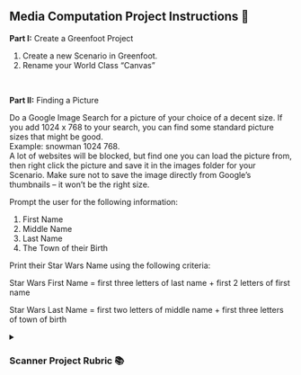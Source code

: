 
<!DOCTYPE html>
<html>
<head>
</head>
<body>
  
<h2>Media Computation Project Instructions 📝</h2>

<p><b>Part I:</b> Create a Greenfoot Project</p>
<ol type="1">
  <li>Create a new Scenario in Greenfoot.</li>
  <li>Rename your World Class “Canvas”</li>
</ol>

<br>

<p><b>Part II:</b> Finding a Picture</p>

<p>Do a Google Image Search for a picture of your choice of a decent size. If you add 1024 x 768
to your search, you can find some standard picture sizes that might be good.
<br>
Example: snowman 1024 768.
<br>
A lot of websites will be blocked, but find one you can load the picture from, then right click the
picture and save it in the images folder for your Scenario. Make sure not to save the image
directly from Google’s thumbnails – it won’t be the right size.</p>

<p>Prompt the user for the following information:</p>
<ol type="1">
  <li>First Name</li>
  <li>Middle Name</li>
  <li>Last Name</li>
  <li>The Town of their Birth</li>
</ol>
<p>Print their Star Wars Name using the following criteria:</p>
  <p>Star Wars First Name = first three letters of last name + first 2 letters of first name</p>
<p>Star Wars Last Name = first two letters of middle name + first three letters of town of birth</p>

<details>
  <summary><h3>Scanner Project Rubric 📚</h3></summary>
    <table>
      <tr>
        <th colspan="2">Scanner Basics</th>
      </tr>
      <tr>
        <td>1) Import is correct</td>
        <td>_____ / 1</td>
      </tr>
      <tr>
        <th colspan="2"><b>Part I: Statistics Program</th>
      </tr>
      <tr>
        <td>1) Prompts user for input</td>
        <td>_____ / 1</td>
      </tr>
      <tr>
        <td>2) Correctly accepts user input for number of values</td>
        <td>_____ / 1</td>
      </tr>
      <tr>
        <td>3) Loops to accept the appropriate number of values based on criteria #2</td>
        <td>_____ / 1</td>
      </tr>
      <tr>
        <td>4) Prompts user for input values and correctly accepts those values</td>
        <td>_____ / 1</td>
      </tr>
      <tr>
        <td>5) Uses input to correctly calculate sums</td>
        <td>_____ / 1</td>
      </tr>
      <tr>
        <td>6) Uses input to correctly calculate average</td>
        <td>_____ / 1</td>
      </tr>
      <tr>
        <th colspan="2"><b>Part II: Star Wars Name Program</th>
      </tr>
      <tr>
        <td>1) Prompts user for input</td>
        <td>_____ / 1</td>
      </tr>
      <tr>
        <td>2) Correctly accepts user input for number of values</td>
        <td>_____ / 1</td>
      </tr>
      <tr>
        <td>3) Determines the user’s Star Wars name given the formula</td>
        <td>_____ / 1</td>
      </tr>
      <tr>
        <th colspan="2"> </th>
      </tr>
    </table>
</details>

</body>
</html>
